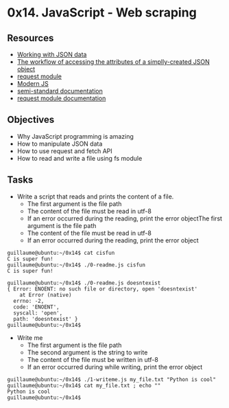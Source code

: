 # 0x14. JavaScript - Web scraping

## Resources
- [Working with JSON data](https://developer.mozilla.org/en-US/docs/Learn/JavaScript/Objects/JSON)
- [The workflow of accessing the attributes of a simplly-created JSON object](https://medium.com/@vietkieutie/the-workflow-of-accessing-the-attributes-of-a-simply-created-json-object-82a5b33e2319)
- [request module](https://github.com/request/request)
- [Modern JS](https://github.com/mbeaudru/modern-js-cheatsheet)
- [semi-standard documentation](https://github.com/standard/semistandard)
- [request module documentation](https://github.com/request/request)


## Objectives
- Why JavaScript programming is amazing
- How to manipulate JSON data
- How to use request and fetch API
- How to read and write a file using fs module

## Tasks
- Write a script that reads and prints the content of a file.
	- The first argument is the file path
	- The content of the file must be read in utf-8
	- If an error occurred during the reading, print the error objectThe first argument is the file path
	- The content of the file must be read in utf-8
	- If an error occurred during the reading, print the error object

```
guillaume@ubuntu:~/0x14$ cat cisfun
C is super fun!
guillaume@ubuntu:~/0x14$ ./0-readme.js cisfun
C is super fun!

guillaume@ubuntu:~/0x14$ ./0-readme.js doesntexist
{ Error: ENOENT: no such file or directory, open 'doesntexist'
    at Error (native)
  errno: -2,
  code: 'ENOENT',
  syscall: 'open',
  path: 'doesntexist' }
guillaume@ubuntu:~/0x14$ 
```

- Write me
	- The first argument is the file path
	- The second argument is the string to write
	- The content of the file must be written in utf-8
	- If an error occurred during while writing, print the error object
```
guillaume@ubuntu:~/0x14$ ./1-writeme.js my_file.txt "Python is cool"
guillaume@ubuntu:~/0x14$ cat my_file.txt ; echo ""
Python is cool
guillaume@ubuntu:~/0x14$ 
```




















